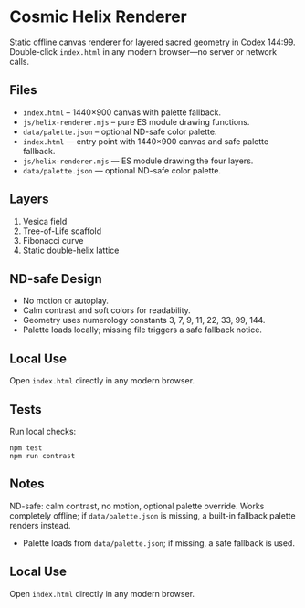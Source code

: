 # Cosmic Helix Renderer

Static offline canvas renderer for layered sacred geometry in Codex 144:99. Double-click `index.html` in any modern browser—no server or network calls.

## Files
- `index.html` – 1440×900 canvas with palette fallback.
- `js/helix-renderer.mjs` – pure ES module drawing functions.
- `data/palette.json` – optional ND-safe color palette.
- `index.html` — entry point with 1440×900 canvas and safe palette fallback.
- `js/helix-renderer.mjs` — ES module drawing the four layers.
- `data/palette.json` — optional ND-safe color palette.

## Layers
1. Vesica field
2. Tree-of-Life scaffold
3. Fibonacci curve
4. Static double-helix lattice

## ND-safe Design
- No motion or autoplay.
- Calm contrast and soft colors for readability.
- Geometry uses numerology constants 3, 7, 9, 11, 22, 33, 99, 144.
- Palette loads locally; missing file triggers a safe fallback notice.

## Local Use
Open `index.html` directly in any modern browser.

## Tests
Run local checks:

```
npm test
npm run contrast
```

## Notes
ND-safe: calm contrast, no motion, optional palette override. Works completely offline; if `data/palette.json` is missing, a built-in fallback palette renders instead.
- Palette loads from `data/palette.json`; if missing, a safe fallback is used.

## Local Use
Open `index.html` directly in any modern browser.
